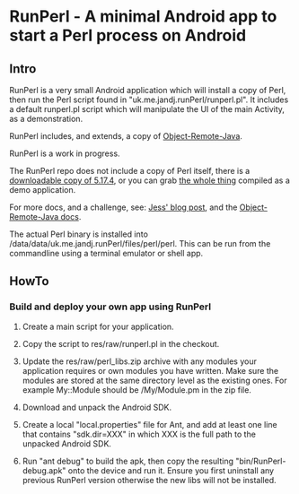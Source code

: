 RunPerl - A minimal Android app to start a Perl process on Android
==================================================================

Intro
-----

RunPerl is a very small Android application which will install a copy of Perl, then run the Perl script found in "uk.me.jandj.runPerl/runperl.pl". It includes a default runperl.pl script which will manipulate the UI of the main Activity, as a demonstration.

RunPerl includes, and extends, a copy of [Object-Remote-Java][orj].

RunPerl is a work in progress.

The RunPerl repo does not include a copy of Perl itself, there is a [downloadable copy of 5.17.4][downloadperl], or you can grab [the whole thing][runperldownload] compiled as a demo application.

For more docs, and a challenge, see: [Jess' blog post][blogpost], and the [Object-Remote-Java docs][ordocs]. 

The actual Perl binary is installed into /data/data/uk.me.jandj.runPerl/files/perl/perl. This can be run from the commandline using a terminal emulator or shell app.

HowTo
-----

### Build and deploy your own app using RunPerl ###

1. Create a main script for your application.

2. Copy the script to res/raw/runperl.pl in the checkout.

3. Update the res/raw/perl_libs.zip archive with any modules your application requires or own modules you have written. Make sure the modules are stored at the same directory level as the existing ones. For example My::Module should be /My/Module.pm in the zip file.

4. Download and unpack the Android SDK.

5. Create a local "local.properties" file for Ant, and add at least one line that contains "sdk.dir=XXX" in which XXX is the full path to the unpacked Android SDK.

6. Run "ant debug" to build the apk, then copy the resulting "bin/RunPerl-debug.apk" onto the device and run it. Ensure you first uninstall any previous RunPerl version otherwise the new libs will not be installed.

[orj]: https://github.com/theorbtwo/Object-Remote-Java
[runperldownload]: https://www.box.com/s/pbc1xcd6n88cykdomdh6
[blogpost]:  http://desert-island.me.uk/~castaway/blog/2012-12-perl-on-android-christmas-fun.html
[ordocs]: https://github.com/theorbtwo/Object-Remote-Java/blob/master/HOWTO.md
[downloadperl]: https://www.box.com/s/z10a2u6ca3ylpqdqm013

